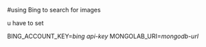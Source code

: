 #using Bing to search for images 

u have to set 

BING_ACCOUNT_KEY=*bing api-key*
MONGOLAB_URI=*mongodb-url*